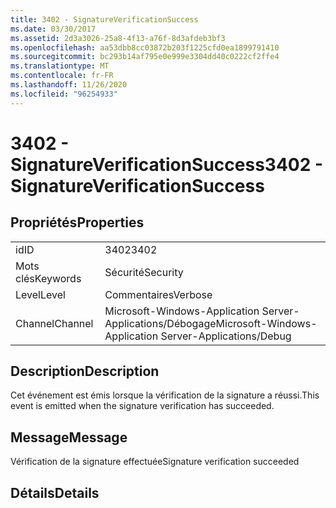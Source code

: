 ```yaml
---
title: 3402 - SignatureVerificationSuccess
ms.date: 03/30/2017
ms.assetid: 2d3a3026-25a8-4f13-a76f-8d3afdeb3bf3
ms.openlocfilehash: aa53dbb8cc03872b203f1225cfd0ea1899791410
ms.sourcegitcommit: bc293b14af795e0e999e3304dd40c0222cf2ffe4
ms.translationtype: MT
ms.contentlocale: fr-FR
ms.lasthandoff: 11/26/2020
ms.locfileid: "96254933"
---
```

# <a name="3402---signatureverificationsuccess"></a><span data-ttu-id="daa9d-102">3402 - SignatureVerificationSuccess</span><span class="sxs-lookup"><span data-stu-id="daa9d-102">3402 - SignatureVerificationSuccess</span></span>

## <a name="properties"></a><span data-ttu-id="daa9d-103">Propriétés</span><span class="sxs-lookup"><span data-stu-id="daa9d-103">Properties</span></span>  
  
|||  
|-|-|  
|<span data-ttu-id="daa9d-104">id</span><span class="sxs-lookup"><span data-stu-id="daa9d-104">ID</span></span>|<span data-ttu-id="daa9d-105">3402</span><span class="sxs-lookup"><span data-stu-id="daa9d-105">3402</span></span>|  
|<span data-ttu-id="daa9d-106">Mots clés</span><span class="sxs-lookup"><span data-stu-id="daa9d-106">Keywords</span></span>|<span data-ttu-id="daa9d-107">Sécurité</span><span class="sxs-lookup"><span data-stu-id="daa9d-107">Security</span></span>|  
|<span data-ttu-id="daa9d-108">Level</span><span class="sxs-lookup"><span data-stu-id="daa9d-108">Level</span></span>|<span data-ttu-id="daa9d-109">Commentaires</span><span class="sxs-lookup"><span data-stu-id="daa9d-109">Verbose</span></span>|  
|<span data-ttu-id="daa9d-110">Channel</span><span class="sxs-lookup"><span data-stu-id="daa9d-110">Channel</span></span>|<span data-ttu-id="daa9d-111">Microsoft-Windows-Application Server-Applications/Débogage</span><span class="sxs-lookup"><span data-stu-id="daa9d-111">Microsoft-Windows-Application Server-Applications/Debug</span></span>|  
  
## <a name="description"></a><span data-ttu-id="daa9d-112">Description</span><span class="sxs-lookup"><span data-stu-id="daa9d-112">Description</span></span>  

 <span data-ttu-id="daa9d-113">Cet événement est émis lorsque la vérification de la signature a réussi.</span><span class="sxs-lookup"><span data-stu-id="daa9d-113">This event is emitted when the signature verification has succeeded.</span></span>  
  
## <a name="message"></a><span data-ttu-id="daa9d-114">Message</span><span class="sxs-lookup"><span data-stu-id="daa9d-114">Message</span></span>  

 <span data-ttu-id="daa9d-115">Vérification de la signature effectuée</span><span class="sxs-lookup"><span data-stu-id="daa9d-115">Signature verification succeeded</span></span>  
  
## <a name="details"></a><span data-ttu-id="daa9d-116">Détails</span><span class="sxs-lookup"><span data-stu-id="daa9d-116">Details</span></span>
